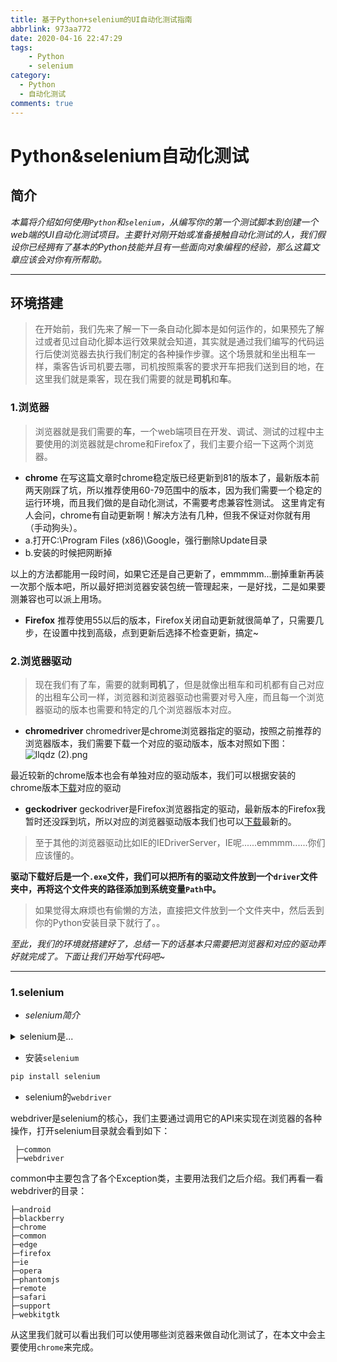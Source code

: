 ```yaml
---
title: 基于Python+selenium的UI自动化测试指南
abbrlink: 973aa772
date: 2020-04-16 22:47:29
tags: 
    - Python
    - selenium
category:
  - Python
  - 自动化测试
comments: true
---
```


# Python&selenium自动化测试

## 简介

*本篇将介绍如何使用`Python`和`selenium`，从编写你的第一个测试脚本到创建一个web端的UI自动化测试项目。主要针对刚开始或准备接触自动化测试的人，我们假设你已经拥有了基本的Python技能并且有一些面向对象编程的经验，那么这篇文章应该会对你有所帮助。*

---

## 环境搭建

 > 在开始前，我们先来了解一下一条自动化脚本是如何运作的，如果预先了解过或者见过自动化脚本运行效果就会知道，其实就是通过我们编写的代码运行后使浏览器去执行我们制定的各种操作步骤。这个场景就和坐出租车一样，乘客告诉司机要去哪，司机按照乘客的要求开车把我们送到目的地，在这里我们就是乘客，现在我们需要的就是**司机**和**车**。

### 1.浏览器
 > 浏览器就是我们需要的**车**，一个web端项目在开发、调试、测试的过程中主要使用的浏览器就是chrome和Firefox了，我们主要介绍一下这两个浏览器。
 
 - **chrome**
 在写这篇文章时chrome稳定版已经更新到81的版本了，最新版本前两天刚踩了坑，所以推荐使用60-79范围中的版本，因为我们需要一个稳定的运行环境，而且我们做的是自动化测试，不需要考虑兼容性测试。
 这里肯定有人会问，chrome有自动更新啊！解决方法有几种，但我不保证对你就有用（手动狗头）。
  - a.打开C:\Program Files (x86)\Google，强行删除Update目录
  - b.安装的时候把网断掉
  
 以上的方法都能用一段时间，如果它还是自己更新了，emmmmm...删掉重新再装一次那个版本吧，所以最好把浏览器安装包统一管理起来，一是好找，二是如果要测兼容也可以派上用场。
 
 - **Firefox**
 推荐使用55以后的版本，Firefox关闭自动更新就很简单了，只需要几步，在设置中找到高级，点到更新后选择不检查更新，搞定~

### 2.浏览器驱动

 > 现在我们有了车，需要的就剩**司机**了，但是就像出租车和司机都有自己对应的出租车公司一样，浏览器和浏览器驱动也需要对号入座，而且每一个浏览器驱动的版本也需要和特定的几个浏览器版本对应。


 - **chromedriver**
 chromedriver是chrome浏览器指定的驱动，按照之前推荐的浏览器版本，我们需要下载一个对应的驱动版本，版本对照如下图：
 ![llqdz (2).png](https://i.loli.net/2020/04/21/TtESH41G8Pdyi7K.png)
 
 最近较新的chrome版本也会有单独对应的驱动版本，我们可以根据安装的chrome版本[下载](https://npm.taobao.org/mirrors/chromedriver/)对应的驱动


 - **geckodriver**
 geckodriver是Firefox浏览器指定的驱动，最新版本的Firefox我暂时还没踩到坑，所以对应的浏览器驱动版本我们也可以[下载](https://npm.taobao.org/mirrors/geckodriver/v0.26.0/)最新的。


 > 至于其他的浏览器驱动比如IE的IEDriverServer，IE呢......emmmm......你们应该懂的。

 **驱动下载好后是一个`.exe`文件，我们可以把所有的驱动文件放到一个`driver`文件夹中，再将这个文件夹的路径添加到系统变量`Path`中。**
 > 如果觉得太麻烦也有偷懒的方法，直接把文件放到一个文件夹中，然后丢到你的Python安装目录下就行了。。

*至此，我们的环境就搭建好了，总结一下的话基本只需要把浏览器和对应的驱动弄好就完成了。下面让我们开始写代码吧~*

---


 

### 1.selenium
 - *selenium简介*
 <details>
   <summary>selenium是...</summary>

 > Selenium是一个涵盖了一系列工具和库的总体项目，这些工具和库支持Web浏览器的自动化。它提供了扩展，以模拟用户与浏览器的交互，用于扩展浏览器分配的分发服务器，以及用于实现W3C WebDriver规范的实现的基础结构 ，使你可以为所有主要的Web浏览器编写可互换的代码。Selenium的核心是WebDriver，它是编写可以在许多浏览器中互换运行的指令集的接口。
 </details>
   
 - 安装`selenium`
  ```bash
  pip install selenium
  ```

 - selenium的`webdriver`
 
  webdriver是selenium的核心，我们主要通过调用它的API来实现在浏览器的各种操作，打开selenium目录就会看到如下：
```
 ├─common
 ├─webdriver
```
 common中主要包含了各个Exception类，主要用法我们之后介绍。我们再看一看webdriver的目录：
```
├─android
├─blackberry
├─chrome
├─common
├─edge
├─firefox
├─ie
├─opera
├─phantomjs
├─remote
├─safari
├─support
├─webkitgtk
```
 从这里我们就可以看出我们可以使用哪些浏览器来做自动化测试了，在本文中会主要使用`chrome`来完成。


